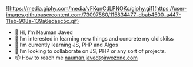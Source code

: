 
![https://media.giphy.com/media/vFKqnCdLPNOKc/giphy.gif](https://user-images.githubusercontent.com/73097560/115834477-dbab4500-a447-11eb-908a-139a6edaec5c.gif)


- 👋 Hi, I’m Nauman Javed
- 👀 I’m interested in learning new things and concrete my old skilss
- 🌱 I’m currently learning JS, PHP and Algos
- 💞️ I’m looking to collaborate on JS, PHP or any sort of projects.
- 📫 How to reach me nauman.javed@invozone.com

